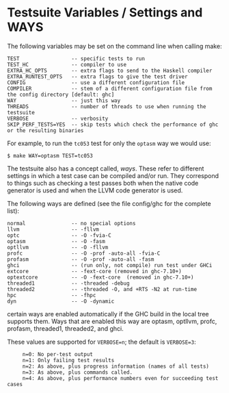 # Testsuite Variables / Settings and WAYS



The following variables may be set on the command line when calling make:


```wiki
TEST                 -- specific tests to run
TEST_HC              -- compiler to use
EXTRA_HC_OPTS        -- extra flags to send to the Haskell compiler
EXTRA_RUNTEST_OPTS   -- extra flags to give the test driver
CONFIG               -- use a different configuration file
COMPILER             -- stem of a different configuration file from the config directory [default: ghc]
WAY                  -- just this way
THREADS              -- number of threads to use when running the testsuite
VERBOSE              -- verbosity
SKIP_PERF_TESTS=YES  -- skip tests which check the performance of ghc or the resulting binaries
```


For example, to run the `tc053` test for only the `optasm` way we would use:


```wiki
$ make WAY=optasm TEST=tc053
```


The testsuite also has a concept called, *ways*. These refer to different settings in which a test case can be compiled and/or run. They correspond to things such as checking a test passes both when the native code generator is used and when the LLVM code generator is used.



The following ways are defined (see the file config/ghc for the complete list):


```wiki
normal               -- no special options
llvm                 -- -fllvm
optc                 -- -O -fvia-C
optasm               -- -O -fasm
optllvm              -- -O -fllvm
profc                -- -O -prof -auto-all -fvia-C
profasm              -- -O -prof -auto-all -fasm
ghci                 -- (run only, not compile) run test under GHCi
extcore              -- -fext-core (removed in ghc-7.10+)
optextcore           -- -O -fext-core  (removed in ghc-7.10+)
threaded1            -- -threaded -debug
threaded2            -- -threaded -O, and +RTS -N2 at run-time
hpc                  -- -fhpc
dyn                  -- -O -dynamic
```


certain ways are enabled automatically if the GHC build in the local
tree supports them.  Ways that are enabled this way are optasm, optllvm,
profc, profasm, threaded1, threaded2, and ghci.



These values are supported for `VERBOSE=n`; the default is `VERBOSE=3`:


```wiki
     n=0: No per-test output
     n=1: Only failing test results
     n=2: As above, plus progress information (names of all tests)
     n=3: As above, plus commands called.
     n=4: As above, plus performance numbers even for succeeding test cases
```